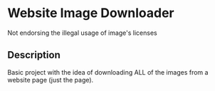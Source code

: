 # Website Image Downloader #

Not endorsing the illegal usage of image's licenses

## Description

Basic project with the idea of downloading ALL of the images from a website page (just the page).